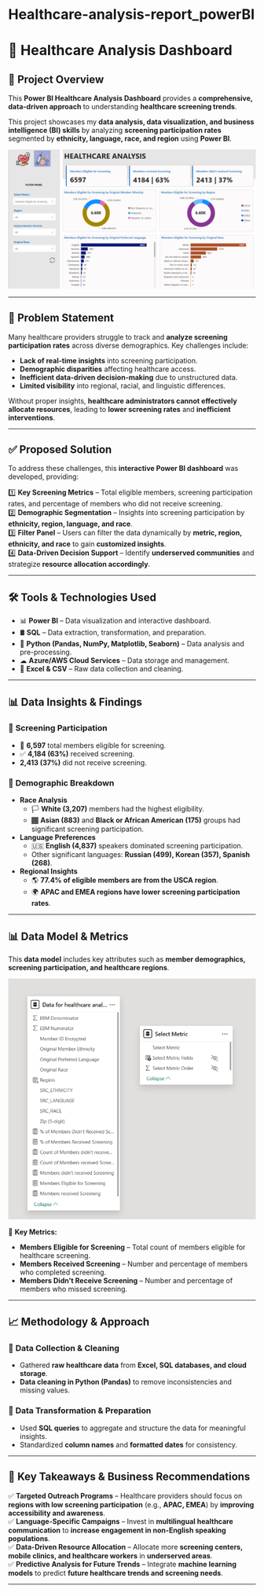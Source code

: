# Healthcare-analysis-report_powerBI
# 🏥 Healthcare Analysis Dashboard

## 📌 Project Overview
This **Power BI Healthcare Analysis Dashboard** provides a **comprehensive, data-driven approach** to understanding **healthcare screening trends**. 

This project showcases my **data analysis, data visualization, and business intelligence (BI) skills** by analyzing **screening participation rates** segmented by **ethnicity, language, race, and region** using **Power BI**.

![Dashboard Overview](https://github.com/muralikrishna-v/Healthcare-analysis-report_powerBI/blob/main/healthcare_dashboard.png)

---

## 🚀 Problem Statement
Many healthcare providers struggle to track and **analyze screening participation rates** across diverse demographics. Key challenges include:

-  **Lack of real-time insights** into screening participation.  
-  **Demographic disparities** affecting healthcare access.  
-  **Inefficient data-driven decision-making** due to unstructured data.  
-  **Limited visibility** into regional, racial, and linguistic differences.  

Without proper insights, **healthcare administrators cannot effectively allocate resources**, leading to **lower screening rates** and **inefficient interventions**.

---

## ✅ Proposed Solution
To address these challenges, this **interactive Power BI dashboard** was developed, providing:

1️⃣ **Key Screening Metrics** – Total eligible members, screening participation rates, and percentage of members who did not receive screening.  
2️⃣ **Demographic Segmentation** – Insights into screening participation by **ethnicity, region, language, and race**.  
3️⃣ **Filter Panel** – Users can filter the data dynamically by **metric, region, ethnicity, and race** to gain **customized insights**.  
4️⃣ **Data-Driven Decision Support** – Identify **underserved communities** and strategize **resource allocation accordingly**.  

---

## 🛠 Tools & Technologies Used
- 📊 **Power BI** – Data visualization and interactive dashboard.  
- 🛢 **SQL** – Data extraction, transformation, and preparation.  
- 🐍 **Python (Pandas, NumPy, Matplotlib, Seaborn)** – Data analysis and pre-processing.  
- ☁ **Azure/AWS Cloud Services** – Data storage and management.  
- 📂 **Excel & CSV** – Raw data collection and cleaning.  

---

## 📊 Data Insights & Findings

### 🔹 **Screening Participation**
- 👥 **6,597** total members eligible for screening.  
- ✅ **4,184 (63%)** received screening.  
-  **2,413 (37%)** did not receive screening.  

### 🔹 **Demographic Breakdown**
- **Race Analysis**  
  - 🏳 **White (3,207)** members had the highest eligibility.  
  - 🏾 **Asian (883)** and **Black or African American (175)** groups had significant screening participation.  
- **Language Preferences**  
  - 🇺🇸 **English (4,837)** speakers dominated screening participation.  
  - Other significant languages: **Russian (499), Korean (357), Spanish (268)**.  
- **Regional Insights**  
  - 🌎 **77.4% of eligible members are from the USCA region**.  
  - 🌍 **APAC and EMEA regions have lower screening participation rates**.  

---

## 📊 Data Model & Metrics

This **data model** includes key attributes such as **member demographics, screening participation, and healthcare regions**.

![Data Model](https://github.com/muralikrishna-v/Healthcare-analysis-report_powerBI/blob/main/healthcare_datamodelling.png)

📌 **Key Metrics:**  
- **Members Eligible for Screening** – Total count of members eligible for healthcare screening.  
- **Members Received Screening** – Number and percentage of members who completed screening.  
- **Members Didn't Receive Screening** – Number and percentage of members who missed screening.  

---

## 📈 Methodology & Approach

### 📍 **Data Collection & Cleaning**
- Gathered **raw healthcare data** from **Excel, SQL databases, and cloud storage**.  
- **Data cleaning in Python (Pandas)** to remove inconsistencies and missing values.  

### 🔄 **Data Transformation & Preparation**
- Used **SQL queries** to aggregate and structure the data for meaningful insights.  
- Standardized **column names** and **formatted dates** for consistency.  

---

## 📌 Key Takeaways & Business Recommendations

✅ **Targeted Outreach Programs** – Healthcare providers should focus on **regions with low screening participation** (e.g., **APAC, EMEA**) by **improving accessibility and awareness**.  
✅ **Language-Specific Campaigns** – Invest in **multilingual healthcare communication** to **increase engagement in non-English speaking populations**.  
✅ **Data-Driven Resource Allocation** – Allocate more **screening centers, mobile clinics, and healthcare workers** in **underserved areas**.  
✅ **Predictive Analysis for Future Trends** – Integrate **machine learning models** to predict **future healthcare trends and screening needs**.  

---

